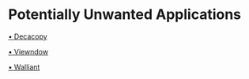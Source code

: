 # Potentially Unwanted Applications

[• Decacopy](https://d0pple33.github.io/BugLog/Decacopy.html)

[• Viewndow](https://d0pple33.github.io/BugLog/Viewndow.html)

[• Walliant](https://d0pple33.github.io/BugLog/Walliant.html)
